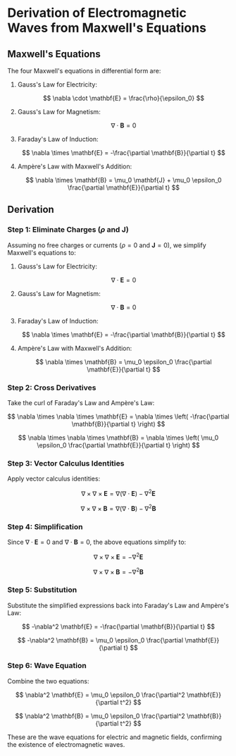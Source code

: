 # Derivation of Electromagnetic Waves from Maxwell's Equations

## Maxwell's Equations

The four Maxwell's equations in differential form are:

1. Gauss's Law for Electricity:

   $$
   \nabla \cdot \mathbf{E} = \frac{\rho}{\epsilon_0}
   $$

2. Gauss's Law for Magnetism:

   $$
   \nabla \cdot \mathbf{B} = 0
   $$

3. Faraday's Law of Induction:

   $$
   \nabla \times \mathbf{E} = -\frac{\partial \mathbf{B}}{\partial t}
   $$

4. Ampère's Law with Maxwell's Addition:

   $$
   \nabla \times \mathbf{B} = \mu_0 \mathbf{J} + \mu_0 \epsilon_0 \frac{\partial \mathbf{E}}{\partial t}
   $$

## Derivation

### Step 1: Eliminate Charges ($\rho$ and $\mathbf{J}$)

Assuming no free charges or currents ($\rho = 0$ and $\mathbf{J} = 0$), we simplify Maxwell's equations to:

1. Gauss's Law for Electricity:

   $$
   \nabla \cdot \mathbf{E} = 0
   $$

2. Gauss's Law for Magnetism:

   $$
   \nabla \cdot \mathbf{B} = 0
   $$

3. Faraday's Law of Induction:

   $$
   \nabla \times \mathbf{E} = -\frac{\partial \mathbf{B}}{\partial t}
   $$

4. Ampère's Law with Maxwell's Addition:

   $$
   \nabla \times \mathbf{B} = \mu_0 \epsilon_0 \frac{\partial \mathbf{E}}{\partial t}
   $$

### Step 2: Cross Derivatives

Take the curl of Faraday's Law and Ampère's Law:

$$
\nabla \times \nabla \times \mathbf{E} = \nabla \times \left( -\frac{\partial \mathbf{B}}{\partial t} \right)
$$

$$
\nabla \times \nabla \times \mathbf{B} = \nabla \times \left( \mu_0 \epsilon_0 \frac{\partial \mathbf{E}}{\partial t} \right)
$$

### Step 3: Vector Calculus Identities

Apply vector calculus identities:

$$
\nabla \times \nabla \times \mathbf{E} = \nabla (\nabla \cdot \mathbf{E}) - \nabla^2 \mathbf{E}
$$

$$
\nabla \times \nabla \times \mathbf{B} = \nabla (\nabla \cdot \mathbf{B}) - \nabla^2 \mathbf{B}
$$

### Step 4: Simplification

Since $\nabla \cdot \mathbf{E} = 0$ and $\nabla \cdot \mathbf{B} = 0$, the above equations simplify to:

$$
\nabla \times \nabla \times \mathbf{E} = -\nabla^2 \mathbf{E}
$$

$$
\nabla \times \nabla \times \mathbf{B} = -\nabla^2 \mathbf{B}
$$

### Step 5: Substitution

Substitute the simplified expressions back into Faraday's Law and Ampère's Law:

$$
-\nabla^2 \mathbf{E} = -\frac{\partial \mathbf{B}}{\partial t}
$$

$$
-\nabla^2 \mathbf{B} = \mu_0 \epsilon_0 \frac{\partial \mathbf{E}}{\partial t}
$$

### Step 6: Wave Equation

Combine the two equations:

$$
\nabla^2 \mathbf{E} = \mu_0 \epsilon_0 \frac{\partial^2 \mathbf{E}}{\partial t^2}
$$

$$
\nabla^2 \mathbf{B} = \mu_0 \epsilon_0 \frac{\partial^2 \mathbf{B}}{\partial t^2}
$$

These are the wave equations for electric and magnetic fields, confirming the existence of electromagnetic waves.
